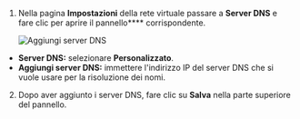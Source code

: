 1. Nella pagina **Impostazioni** della rete virtuale passare a **Server DNS** e fare clic per aprire il pannello**** corrispondente.

    ![Aggiungi server DNS](./media/vpn-gateway-add-dns-rm-portal/add_dns_server.png "Aggiungi server DNS")

  - **Server DNS:** selezionare **Personalizzato**.
  - **Aggiungi server DNS:** immettere l'indirizzo IP del server DNS che si vuole usare per la risoluzione dei nomi.

2. Dopo aver aggiunto i server DNS, fare clic su **Salva** nella parte superiore del pannello.